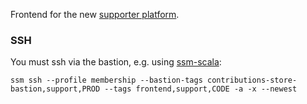 Frontend for the new [supporter platform](https://support.theguardian.com/).

### SSH
You must ssh via the bastion, e.g. using [ssm-scala](https://github.com/guardian/ssm-scala):

`ssm ssh --profile membership --bastion-tags contributions-store-bastion,support,PROD --tags frontend,support,CODE -a -x --newest`


